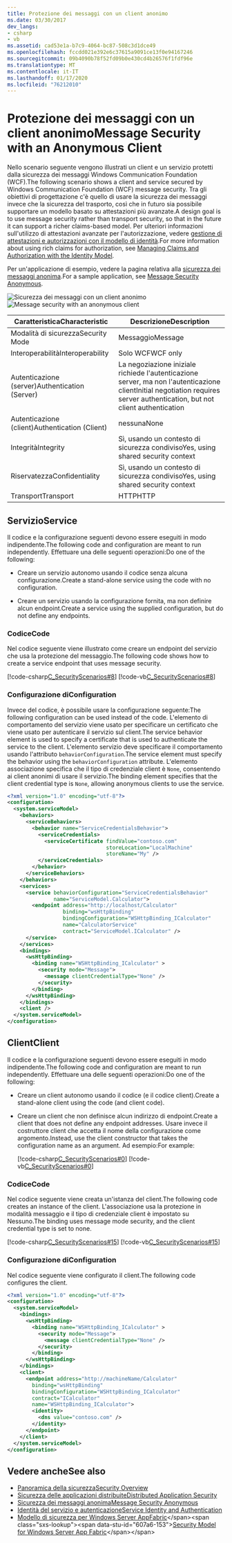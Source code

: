 ```yaml
---
title: Protezione dei messaggi con un client anonimo
ms.date: 03/30/2017
dev_langs:
- csharp
- vb
ms.assetid: cad53e1a-b7c9-4064-bc87-508c3d1dce49
ms.openlocfilehash: fccdd021e392e6c37615a9091ce13f0e94167246
ms.sourcegitcommit: 09b4090b78f52fd09b0e430cd4b26576f1fdf96e
ms.translationtype: MT
ms.contentlocale: it-IT
ms.lasthandoff: 01/17/2020
ms.locfileid: "76212010"
---
```

# <a name="message-security-with-an-anonymous-client"></a><span data-ttu-id="607a6-102">Protezione dei messaggi con un client anonimo</span><span class="sxs-lookup"><span data-stu-id="607a6-102">Message Security with an Anonymous Client</span></span>

<span data-ttu-id="607a6-103">Nello scenario seguente vengono illustrati un client e un servizio protetti dalla sicurezza dei messaggi Windows Communication Foundation (WCF).</span><span class="sxs-lookup"><span data-stu-id="607a6-103">The following scenario shows a client and service secured by Windows Communication Foundation (WCF) message security.</span></span> <span data-ttu-id="607a6-104">Tra gli obiettivi di progettazione c'è quello di usare la sicurezza dei messaggi invece che la sicurezza del trasporto, così che in futuro sia possibile supportare un modello basato su attestazioni più avanzate.</span><span class="sxs-lookup"><span data-stu-id="607a6-104">A design goal is to use message security rather than transport security, so that in the future it can support a richer claims-based model.</span></span> <span data-ttu-id="607a6-105">Per ulteriori informazioni sull'utilizzo di attestazioni avanzate per l'autorizzazione, vedere [gestione di attestazioni e autorizzazioni con il modello di identità](../../../../docs/framework/wcf/feature-details/managing-claims-and-authorization-with-the-identity-model.md).</span><span class="sxs-lookup"><span data-stu-id="607a6-105">For more information about using rich claims for authorization, see [Managing Claims and Authorization with the Identity Model](../../../../docs/framework/wcf/feature-details/managing-claims-and-authorization-with-the-identity-model.md).</span></span>

<span data-ttu-id="607a6-106">Per un'applicazione di esempio, vedere la pagina relativa alla [sicurezza dei messaggi anonima](../../../../docs/framework/wcf/samples/message-security-anonymous.md).</span><span class="sxs-lookup"><span data-stu-id="607a6-106">For a sample application, see [Message Security Anonymous](../../../../docs/framework/wcf/samples/message-security-anonymous.md).</span></span>

<span data-ttu-id="607a6-107">![Sicurezza dei messaggi con un client anonimo](../../../../docs/framework/wcf/feature-details/media/b361a565-831c-4c10-90d7-66d8eeece0a1.gif "b361a565-831c-4c10-90d7-66d8eeece0a1")</span><span class="sxs-lookup"><span data-stu-id="607a6-107">![Message security with an anonymous client](../../../../docs/framework/wcf/feature-details/media/b361a565-831c-4c10-90d7-66d8eeece0a1.gif "b361a565-831c-4c10-90d7-66d8eeece0a1")</span></span>

|<span data-ttu-id="607a6-108">Caratteristica</span><span class="sxs-lookup"><span data-stu-id="607a6-108">Characteristic</span></span>|<span data-ttu-id="607a6-109">Descrizione</span><span class="sxs-lookup"><span data-stu-id="607a6-109">Description</span></span>|
|--------------------|-----------------|
|<span data-ttu-id="607a6-110">Modalità di sicurezza</span><span class="sxs-lookup"><span data-stu-id="607a6-110">Security Mode</span></span>|<span data-ttu-id="607a6-111">Messaggio</span><span class="sxs-lookup"><span data-stu-id="607a6-111">Message</span></span>|
|<span data-ttu-id="607a6-112">Interoperabilità</span><span class="sxs-lookup"><span data-stu-id="607a6-112">Interoperability</span></span>|<span data-ttu-id="607a6-113">Solo WCF</span><span class="sxs-lookup"><span data-stu-id="607a6-113">WCF only</span></span>|
|<span data-ttu-id="607a6-114">Autenticazione (server)</span><span class="sxs-lookup"><span data-stu-id="607a6-114">Authentication (Server)</span></span>|<span data-ttu-id="607a6-115">La negoziazione iniziale richiede l'autenticazione server, ma non l'autenticazione client</span><span class="sxs-lookup"><span data-stu-id="607a6-115">Initial negotiation requires server authentication, but not client authentication</span></span>|
|<span data-ttu-id="607a6-116">Autenticazione (client)</span><span class="sxs-lookup"><span data-stu-id="607a6-116">Authentication (Client)</span></span>|<span data-ttu-id="607a6-117">nessuna</span><span class="sxs-lookup"><span data-stu-id="607a6-117">None</span></span>|
|<span data-ttu-id="607a6-118">Integrità</span><span class="sxs-lookup"><span data-stu-id="607a6-118">Integrity</span></span>|<span data-ttu-id="607a6-119">Sì, usando un contesto di sicurezza condiviso</span><span class="sxs-lookup"><span data-stu-id="607a6-119">Yes, using shared security context</span></span>|
|<span data-ttu-id="607a6-120">Riservatezza</span><span class="sxs-lookup"><span data-stu-id="607a6-120">Confidentiality</span></span>|<span data-ttu-id="607a6-121">Sì, usando un contesto di sicurezza condiviso</span><span class="sxs-lookup"><span data-stu-id="607a6-121">Yes, using shared security context</span></span>|
|<span data-ttu-id="607a6-122">Transport</span><span class="sxs-lookup"><span data-stu-id="607a6-122">Transport</span></span>|<span data-ttu-id="607a6-123">HTTP</span><span class="sxs-lookup"><span data-stu-id="607a6-123">HTTP</span></span>|

## <a name="service"></a><span data-ttu-id="607a6-124">Servizio</span><span class="sxs-lookup"><span data-stu-id="607a6-124">Service</span></span>

<span data-ttu-id="607a6-125">Il codice e la configurazione seguenti devono essere eseguiti in modo indipendente.</span><span class="sxs-lookup"><span data-stu-id="607a6-125">The following code and configuration are meant to run independently.</span></span> <span data-ttu-id="607a6-126">Effettuare una delle seguenti operazioni:</span><span class="sxs-lookup"><span data-stu-id="607a6-126">Do one of the following:</span></span>

- <span data-ttu-id="607a6-127">Creare un servizio autonomo usando il codice senza alcuna configurazione.</span><span class="sxs-lookup"><span data-stu-id="607a6-127">Create a stand-alone service using the code with no configuration.</span></span>

- <span data-ttu-id="607a6-128">Creare un servizio usando la configurazione fornita, ma non definire alcun endpoint.</span><span class="sxs-lookup"><span data-stu-id="607a6-128">Create a service using the supplied configuration, but do not define any endpoints.</span></span>

### <a name="code"></a><span data-ttu-id="607a6-129">Codice</span><span class="sxs-lookup"><span data-stu-id="607a6-129">Code</span></span>

<span data-ttu-id="607a6-130">Nel codice seguente viene illustrato come creare un endpoint del servizio che usa la protezione del messaggio.</span><span class="sxs-lookup"><span data-stu-id="607a6-130">The following code shows how to create a service endpoint that uses message security.</span></span>

[!code-csharp[C_SecurityScenarios#8](../../../../samples/snippets/csharp/VS_Snippets_CFX/c_securityscenarios/cs/source.cs#8)]
[!code-vb[C_SecurityScenarios#8](../../../../samples/snippets/visualbasic/VS_Snippets_CFX/c_securityscenarios/vb/source.vb#8)]

### <a name="configuration"></a><span data-ttu-id="607a6-131">Configurazione di</span><span class="sxs-lookup"><span data-stu-id="607a6-131">Configuration</span></span>

<span data-ttu-id="607a6-132">Invece del codice, è possibile usare la configurazione seguente:</span><span class="sxs-lookup"><span data-stu-id="607a6-132">The following configuration can be used instead of the code.</span></span> <span data-ttu-id="607a6-133">L'elemento di comportamento del servizio viene usato per specificare un certificato che viene usato per autenticare il servizio sul client.</span><span class="sxs-lookup"><span data-stu-id="607a6-133">The service behavior element is used to specify a certificate that is used to authenticate the service to the client.</span></span> <span data-ttu-id="607a6-134">L'elemento servizio deve specificare il comportamento usando l'attributo `behaviorConfiguration`.</span><span class="sxs-lookup"><span data-stu-id="607a6-134">The service element must specify the behavior using the `behaviorConfiguration` attribute.</span></span> <span data-ttu-id="607a6-135">L'elemento associazione specifica che il tipo di credenziale client è `None`, consentendo ai client anonimi di usare il servizio.</span><span class="sxs-lookup"><span data-stu-id="607a6-135">The binding element specifies that the client credential type is `None`, allowing anonymous clients to use the service.</span></span>

```xml
<?xml version="1.0" encoding="utf-8"?>
<configuration>
  <system.serviceModel>
    <behaviors>
      <serviceBehaviors>
        <behavior name="ServiceCredentialsBehavior">
          <serviceCredentials>
            <serviceCertificate findValue="contoso.com"
                                storeLocation="LocalMachine"
                                storeName="My" />
          </serviceCredentials>
        </behavior>
      </serviceBehaviors>
    </behaviors>
    <services>
      <service behaviorConfiguration="ServiceCredentialsBehavior"
               name="ServiceModel.Calculator">
        <endpoint address="http://localhost/Calculator"
                  binding="wsHttpBinding"
                  bindingConfiguration="WSHttpBinding_ICalculator"
                  name="CalculatorService"
                  contract="ServiceModel.ICalculator" />
      </service>
    </services>
    <bindings>
      <wsHttpBinding>
        <binding name="WSHttpBinding_ICalculator" >
          <security mode="Message">
            <message clientCredentialType="None" />
          </security>
        </binding>
      </wsHttpBinding>
    </bindings>
    <client />
  </system.serviceModel>
</configuration>
```

## <a name="client"></a><span data-ttu-id="607a6-136">Client</span><span class="sxs-lookup"><span data-stu-id="607a6-136">Client</span></span>

<span data-ttu-id="607a6-137">Il codice e la configurazione seguenti devono essere eseguiti in modo indipendente.</span><span class="sxs-lookup"><span data-stu-id="607a6-137">The following code and configuration are meant to run independently.</span></span> <span data-ttu-id="607a6-138">Effettuare una delle seguenti operazioni:</span><span class="sxs-lookup"><span data-stu-id="607a6-138">Do one of the following:</span></span>

- <span data-ttu-id="607a6-139">Creare un client autonomo usando il codice (e il codice client).</span><span class="sxs-lookup"><span data-stu-id="607a6-139">Create a stand-alone client using the code (and client code).</span></span>

- <span data-ttu-id="607a6-140">Creare un client che non definisce alcun indirizzo di endpoint.</span><span class="sxs-lookup"><span data-stu-id="607a6-140">Create a client that does not define any endpoint addresses.</span></span> <span data-ttu-id="607a6-141">Usare invece il costruttore client che accetta il nome della configurazione come argomento.</span><span class="sxs-lookup"><span data-stu-id="607a6-141">Instead, use the client constructor that takes the configuration name as an argument.</span></span> <span data-ttu-id="607a6-142">Ad esempio:</span><span class="sxs-lookup"><span data-stu-id="607a6-142">For example:</span></span>

    [!code-csharp[C_SecurityScenarios#0](../../../../samples/snippets/csharp/VS_Snippets_CFX/c_securityscenarios/cs/source.cs#0)]
    [!code-vb[C_SecurityScenarios#0](../../../../samples/snippets/visualbasic/VS_Snippets_CFX/c_securityscenarios/vb/source.vb#0)]

### <a name="code"></a><span data-ttu-id="607a6-143">Codice</span><span class="sxs-lookup"><span data-stu-id="607a6-143">Code</span></span>

<span data-ttu-id="607a6-144">Nel codice seguente viene creata un'istanza del client.</span><span class="sxs-lookup"><span data-stu-id="607a6-144">The following code creates an instance of the client.</span></span> <span data-ttu-id="607a6-145">L'associazione usa la protezione in modalità messaggio e il tipo di credenziale client è impostato su Nessuno.</span><span class="sxs-lookup"><span data-stu-id="607a6-145">The binding uses message mode security, and the client credential type is set to none.</span></span>

[!code-csharp[C_SecurityScenarios#15](../../../../samples/snippets/csharp/VS_Snippets_CFX/c_securityscenarios/cs/source.cs#15)]
[!code-vb[C_SecurityScenarios#15](../../../../samples/snippets/visualbasic/VS_Snippets_CFX/c_securityscenarios/vb/source.vb#15)]

### <a name="configuration"></a><span data-ttu-id="607a6-146">Configurazione di</span><span class="sxs-lookup"><span data-stu-id="607a6-146">Configuration</span></span>

<span data-ttu-id="607a6-147">Nel codice seguente viene configurato il client.</span><span class="sxs-lookup"><span data-stu-id="607a6-147">The following code configures the client.</span></span>

```xml
<?xml version="1.0" encoding="utf-8"?>
<configuration>
  <system.serviceModel>
    <bindings>
      <wsHttpBinding>
        <binding name="WSHttpBinding_ICalculator" >
          <security mode="Message">
            <message clientCredentialType="None" />
          </security>
        </binding>
      </wsHttpBinding>
    </bindings>
    <client>
      <endpoint address="http://machineName/Calculator"
        binding="wsHttpBinding"
        bindingConfiguration="WSHttpBinding_ICalculator"
        contract="ICalculator"
        name="WSHttpBinding_ICalculator">
        <identity>
          <dns value="contoso.com" />
        </identity>
      </endpoint>
    </client>
  </system.serviceModel>
</configuration>
```

## <a name="see-also"></a><span data-ttu-id="607a6-148">Vedere anche</span><span class="sxs-lookup"><span data-stu-id="607a6-148">See also</span></span>

- [<span data-ttu-id="607a6-149">Panoramica della sicurezza</span><span class="sxs-lookup"><span data-stu-id="607a6-149">Security Overview</span></span>](../../../../docs/framework/wcf/feature-details/security-overview.md)
- [<span data-ttu-id="607a6-150">Sicurezza delle applicazioni distribuite</span><span class="sxs-lookup"><span data-stu-id="607a6-150">Distributed Application Security</span></span>](../../../../docs/framework/wcf/feature-details/distributed-application-security.md)
- [<span data-ttu-id="607a6-151">Sicurezza dei messaggi anonima</span><span class="sxs-lookup"><span data-stu-id="607a6-151">Message Security Anonymous</span></span>](../../../../docs/framework/wcf/samples/message-security-anonymous.md)
- [<span data-ttu-id="607a6-152">Identità del servizio e autenticazione</span><span class="sxs-lookup"><span data-stu-id="607a6-152">Service Identity and Authentication</span></span>](../../../../docs/framework/wcf/feature-details/service-identity-and-authentication.md)
- <span data-ttu-id="607a6-153">[Modello di sicurezza per Windows Server AppFabric](https://docs.microsoft.com/previous-versions/appfabric/ee677202(v=azure.10))</span><span class="sxs-lookup"><span data-stu-id="607a6-153">[Security Model for Windows Server App Fabric](https://docs.microsoft.com/previous-versions/appfabric/ee677202(v=azure.10))</span></span>
